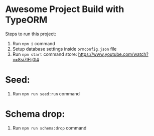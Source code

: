 # Awesome Project Build with TypeORM

Steps to run this project:

1. Run `npm i` command
2. Setup database settings inside `ormconfig.json` file
3. Run `npm start` command
   store: https://www.youtube.com/watch?v=8si7IFlj0l4

# Seed:

1. Run `npm run seed:run` command

# Schema drop:

1. Run `npm run schema:drop` command
